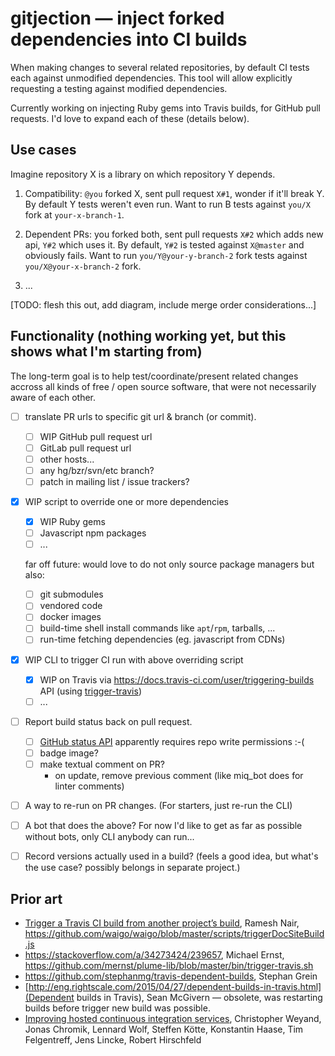 # gitjection — inject forked dependencies into CI builds

When making changes to several related repositories, by default CI tests each against unmodified dependencies.  This tool will allow explicitly requesting a testing against modified dependencies.

Currently working on injecting Ruby gems into Travis builds, for GitHub pull requests.  I'd love to expand each of these (details below).

## Use cases

Imagine repository X is a library on which repository Y depends.

1. Compatibility: `@you` forked X, sent pull request `X#1`, wonder if it'll break Y.
   By default Y tests weren't even run.
   Want to run B tests against `you/X` fork at `your-x-branch-1`.

2. Dependent PRs: you forked both, sent pull requests `X#2` which adds new api, `Y#2` which uses it.
   By default, `Y#2` is tested against `X@master` and obviously fails.
   Want to run `you/Y@your-y-branch-2` fork tests against `you/X@your-x-branch-2` fork.

3. ...

[TODO: flesh this out, add diagram, include merge order considerations...]

## Functionality (nothing working yet, but this shows what I'm starting from)

The long-term goal is to help test/coordinate/present related changes accross all kinds of free / open source software,
that were not necessarily aware of each other.

- [ ] translate PR urls to specific git url & branch (or commit).
    - [ ] WIP GitHub pull request url
    - [ ] GitLab pull request url
    - [ ] other hosts...
    - [ ] any hg/bzr/svn/etc branch?
    - [ ] patch in mailing list / issue trackers?

- [x] WIP script to override one or more dependencies
    - [x] WIP Ruby gems
    - [ ] Javascript npm packages
    - [ ] ...

    far off future: would love to do not only source package managers but also:
    - [ ] git submodules
    - [ ] vendored code
    - [ ] docker images
    - [ ] build-time shell install commands like `apt`/`rpm`, tarballs, ...
    - [ ] run-time fetching dependencies (eg. javascript from CDNs)

- [x] WIP CLI to trigger CI run with above overriding script
    - [x] WIP on Travis via https://docs.travis-ci.com/user/triggering-builds API (using [trigger-travis](https://github.com/ishmael-readingplus/trigger-travis))
    - [ ] ...

- [ ] Report build status back on pull request.
    - [ ] [GitHub status API](https://developer.github.com/v3/repos/statuses/) apparently requires repo write permissions :-(
    - [ ] badge image?
    - [ ] make textual comment on PR?
        - on update, remove previous comment (like miq_bot does for linter comments)

- [ ] A way to re-run on PR changes.  (For starters, just re-run the CLI)

- [ ] A bot that does the above?
    For now I'd like to get as far as possible without bots, only CLI anybody can run...

- [ ] Record versions actually used in a build? (feels a good idea, but what's the use case? possibly belongs in separate project.)

## Prior art

- [Trigger a Travis CI build from another project’s build](https://hiddentao.com/archives/2016/08/29/triggering-travis-ci-build-from-another-projects-build/), Ramesh Nair, https://github.com/waigo/waigo/blob/master/scripts/triggerDocSiteBuild.js
- https://stackoverflow.com/a/34273424/239657, Michael Ernst, https://github.com/mernst/plume-lib/blob/master/bin/trigger-travis.sh
- https://github.com/stephanmg/travis-dependent-builds, Stephan Grein
- [http://eng.rightscale.com/2015/04/27/dependent-builds-in-travis.html](Dependent builds in Travis), Sean McGivern — obsolete, was restarting builds before trigger new build was possible.
- [Improving hosted continuous integration services](https://publishup.uni-potsdam.de/frontdoor/index/index/docId/9425), Christopher Weyand, Jonas Chromik, Lennard Wolf, Steffen Kötte, Konstantin Haase, Tim Felgentreff, Jens Lincke, Robert Hirschfeld
